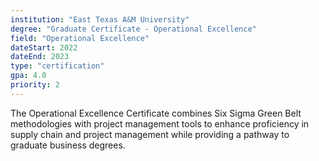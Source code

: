 ```yaml
---
institution: "East Texas A&M University"
degree: "Graduate Certificate - Operational Excellence"
field: "Operational Excellence"
dateStart: 2022
dateEnd: 2023
type: "certification"
gpa: 4.0
priority: 2
---
```


The Operational Excellence Certificate combines Six Sigma Green Belt methodologies with project management tools to enhance proficiency in supply chain and project management while providing a pathway to graduate business degrees.